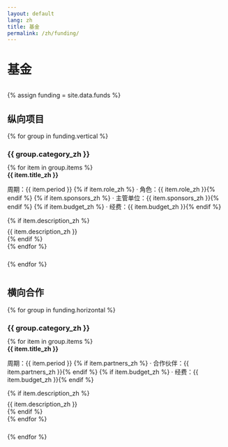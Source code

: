 ```yaml
---
layout: default
lang: zh
title: 基金
permalink: /zh/funding/
---
```


<div class="container" style="margin:24px 0 32px;">
  <h1>基金</h1>
</div>

{% assign funding = site.data.funds %}

<section class="container" style="margin-bottom:40px;">
  <div class="section-head">
    <h2>纵向项目</h2>
  </div>
  {% for group in funding.vertical %}
    <div style="margin-bottom:24px;">
      <h3 style="margin-bottom:12px;">{{ group.category_zh }}</h3>
      <div class="list">
        {% for item in group.items %}
          <article class="card">
            <h4 style="margin:0 0 6px;">{{ item.title_zh }}</h4>
            <p class="meta">
              周期：{{ item.period }}
              {% if item.role_zh %} · 角色：{{ item.role_zh }}{% endif %}
              {% if item.sponsors_zh %} · 主管单位：{{ item.sponsors_zh }}{% endif %}
              {% if item.budget_zh %} · 经费：{{ item.budget_zh }}{% endif %}
            </p>
            {% if item.description_zh %}<p style="margin:8px 0 0;">{{ item.description_zh }}</p>{% endif %}
          </article>
        {% endfor %}
      </div>
    </div>
  {% endfor %}
</section>

<section class="container" style="margin-bottom:40px;">
  <div class="section-head">
    <h2>横向合作</h2>
  </div>
  {% for group in funding.horizontal %}
    <div style="margin-bottom:24px;">
      <h3 style="margin-bottom:12px;">{{ group.category_zh }}</h3>
      <div class="list">
        {% for item in group.items %}
          <article class="card">
            <h4 style="margin:0 0 6px;">{{ item.title_zh }}</h4>
            <p class="meta">
              周期：{{ item.period }}
              {% if item.partners_zh %} · 合作伙伴：{{ item.partners_zh }}{% endif %}
              {% if item.budget_zh %} · 经费：{{ item.budget_zh }}{% endif %}
            </p>
            {% if item.description_zh %}<p style="margin:8px 0 0;">{{ item.description_zh }}</p>{% endif %}
          </article>
        {% endfor %}
      </div>
    </div>
  {% endfor %}
</section>
